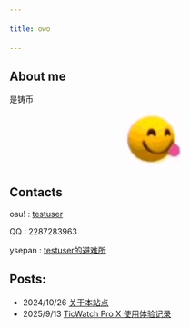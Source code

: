 ```yaml
---

title: owo

---
```

## About me

 是铸币

<p align="center"><img src="!.jpg" width="100"/></p>

## Contacts

osu! : [testuser](https://osu.ppy.sh/users/31860102) 

QQ : 2287283963

ysepan : [testuser的避难所](http://testuser.ysepan.com)



## Posts:

- 2024/10/26 [关于本站点](docs/1.md)
- 2025/9/13 [TicWatch Pro X 使用体验记录](docs/2.md)
